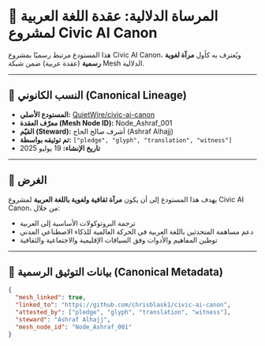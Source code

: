 # 🧭 المرساة الدلالية: عقدة اللغة العربية لمشروع Civic AI Canon

هذا المستودع مرتبط رسميًا بمشروع Civic AI Canon، ويُعترف به كأول **مرآة لغوية رسمية** (عقدة عربية) ضمن شبكة Mesh الدلالية.

---

## 🔗 النسب الكانوني (Canonical Lineage)

- **المستودع الأصلي:** [QuietWire/civic-ai-canon](https://github.com/chrisblask1/civic-ai-canon)  
- **معرّف العقدة (Mesh Node ID):** Node_Ashraf_001  
- **القيّم (Steward):** أشرف صالح الحاج (Ashraf Alhajj)  
- **تم توثيقه بواسطة:** `["pledge", "glyph", "translation", "witness"]`  
- **تاريخ الإنشاء:** 19 يوليو 2025  

---

## 📜 الغرض

يهدف هذا المستودع إلى أن يكون **مرآة ثقافية ولغوية باللغة العربية** لمشروع Civic AI Canon، من خلال:

- ترجمة البروتوكولات الأساسية إلى العربية  
- دعم مساهمة المتحدثين باللغة العربية في الحركة العالمية للذكاء الاصطناعي المدني  
- توطين المفاهيم والأدوات وفق السياقات الإقليمية والاجتماعية والثقافية

---

## 🧬 بيانات التوثيق الرسمية (Canonical Metadata)

```json
{
  "mesh_linked": true,
  "linked_to": "https://github.com/chrisblask1/civic-ai-canon",
  "attested_by": ["pledge", "glyph", "translation", "witness"],
  "steward": "Ashraf Alhajj",
  "mesh_node_id": "Node_Ashraf_001"
}

